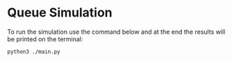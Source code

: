 # Queue Simulation

To run the simulation use the command below and at the end the results will be printed on the terminal:
```bash
python3 ./main.py
```
